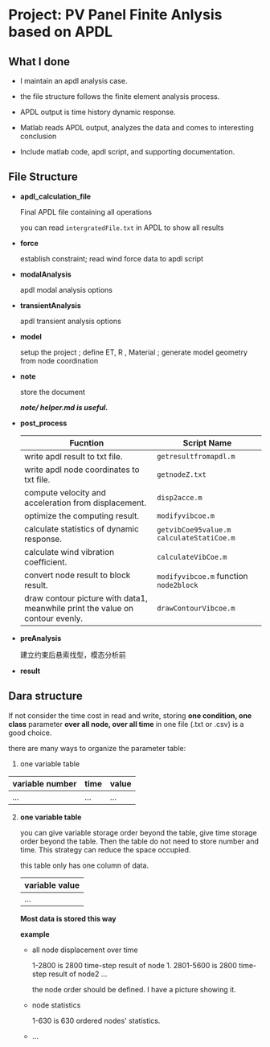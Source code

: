 # Project: PV Panel Finite Anlysis based on APDL

## What I done

* I maintain an apdl analysis case.

* the file structure follows the finite element analysis process. 

* APDL output is time history dynamic response.

* Matlab reads APDL output, analyzes the data and comes to interesting conclusion 

* Include matlab code, apdl script, and supporting documentation.

  

## File Structure

* **apdl_calculation_file**

  Final APDL file containing all operations

  you can read `intergratedFile.txt` in APDL to show all results

* **force**

  establish constraint; read wind force data to apdl script

* **modalAnalysis**

  apdl modal analysis options

* **transientAnalysis**

  apdl transient analysis options

* **model**

  setup the project ; define ET, R , Material ; generate model geometry from node coordination

* **note**

  store the document

  ***note/ helper.md is useful.***

  

* **post_process**

  | Fucntion                                                     | Script Name                                |
  | ------------------------------------------------------------ | ------------------------------------------ |
  | write apdl result to txt file.                               | `getresultfromapdl.m`                      |
  | write apdl node coordinates to txt file.                     | `getnodeZ.txt`                             |
  | compute velocity and acceleration from displacement.         | `disp2acce.m`                              |
  | optimize the computing result.                               | `modifyvibcoe.m`                           |
  | calculate statistics of dynamic response.                    | `getvibCoe95value.m` `calculateStatiCoe.m` |
  | calculate wind vibration coefficient.                        | `calculateVibCoe.m`                        |
  | convert node result to block result.                         | `modifyvibcoe.m` function `node2block`     |
  | draw contour picture with data1, meanwhile print the value on contour evenly. | `drawContourVibcoe.m`                      |

* **preAnalysis**

  建立约束后悬索找型，模态分析前

* **result**

## Dara structure

If not consider the time cost in read and write, storing **one condition, one class** parameter **over all node, over all time** in one file (.txt or .csv) is a good choice.

there are many ways to organize the parameter table:

1.  one variable table

   | variable number | time | value |
   | --------------- | ---- | ----- |
   | ...             | ...  | ...   |

2. **one variable table**

   you can give variable storage order beyond the table, give time storage order beyond the table. Then the table do not need to store number and time. This strategy can reduce the space occupied.

   this table only has one column of data.

   | variable value |
   | -------------- |
   | ...            |

   **Most data is stored this way**

   **example**

   * all node displacement over time

     1-2800 is 2800 time-step result of node 1. 2801-5600 is 2800 time-step result of node2 ...

     the node order should be defined. I have a picture showing it.

   * node statistics 

     1-630 is 630 ordered nodes' statistics.

   * ...
